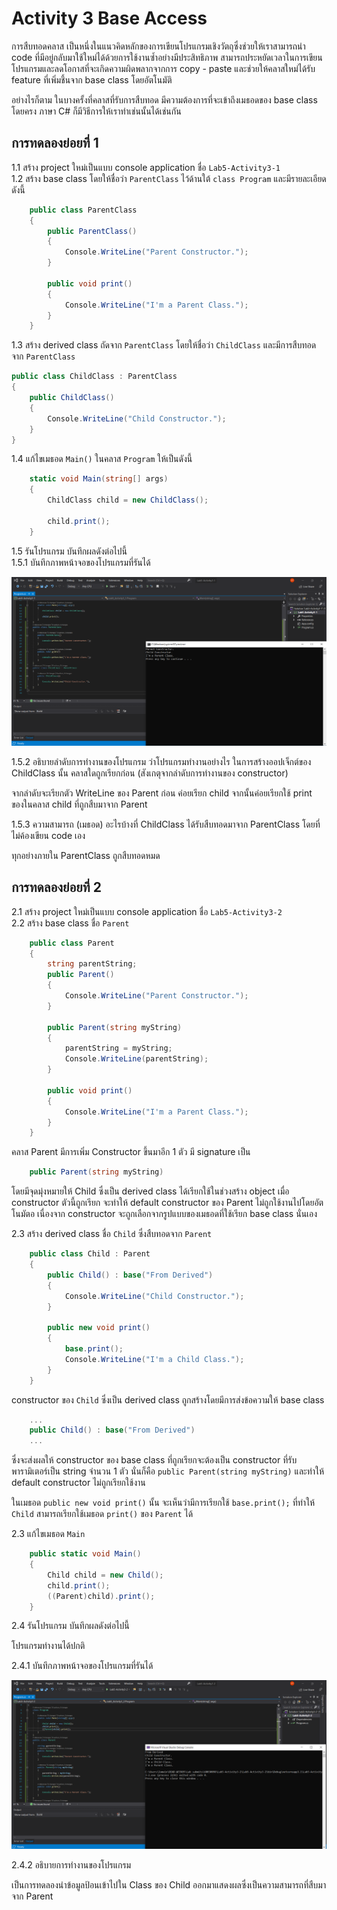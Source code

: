 # Activity 3 Base Access

การสืบทอดคลาส เป็นหนึ่งในแนวคิดหลักของการเขียนโปรแกรมเชิงวัตถุซึ่งช่วยให้เราสามารถนำ code ที่มีอยู่กลับมาใช้ใหม่ได้ด้วยการใช้งานซ้ำอย่างมีประสิทธิภาพ สามารถประหยัดเวลาในการเขียนโปรแกรมและลดโอกาสที่จะเกิดความผิดพลากจากการ copy - paste และช่วยให้คลาสใหม่ได้รับ feature ที่เพิ่มชึ้นจาก base class โดยอัตโนมัติ

อย่างไรก็ตาม ในบางครั้งที่คลาสที่รับการสืบทอด มีความต้องการที่จะเข้าถึงเมธอดของ base class โดยครง ภาษา C# ก็มีวิธีการให้เราทำเช่นนั้นได้เช่นกัน

## การทดลองย่อยที่ 1

1.1 สร้าง project ใหม่เป็นแบบ console application ชื่อ `Lab5-Activity3-1`  
1.2 สร้าง base class โดยให้ชื่อว่า `ParentClass`  ไว้ด้านใต้ `class Program` และมีรายละเอียดดังนี้

```C#
    public class ParentClass
    {
        public ParentClass()
        {
            Console.WriteLine("Parent Constructor.");
        }

        public void print()
        {
            Console.WriteLine("I'm a Parent Class.");
        }
    }
```

1.3 สร้าง derived class ถัดจาก `ParentClass` โดยให้ชื่อว่า `ChildClass` และมีการสืบทอดจาก `ParentClass`

```C#
public class ChildClass : ParentClass
{
    public ChildClass()
    {
        Console.WriteLine("Child Constructor.");
    }
}
```

1.4 แก้ไขเมธอด `Main()` ในคลาส `Program` ให้เป็นดังนี้

```C#
    static void Main(string[] args)
    {
        ChildClass child = new ChildClass();

        child.print();
    }
```

1.5 รันโปรแกรม บันทึกผลดังต่อไปนี้  
1.5.1 บันทึกภาพหน้าจอของโปรแกรมที่รันได้  

![Picture](pictures/picact3-1.PNG)

1.5.2 อธิบายลำดับการทำงานของโปรแกรม ว่าโปรแกรมทำงานอย่างไร ในการสร้างออปเจ็กต์ของ ChildClass นั้น คลาสใดถูกเรียกก่อน (สังเกตุจากลำดับการทำงานของ constructor)  

จากลำดับจะเรียกตัว WriteLine ของ Parent ก่อน ค่อยเรียก child จากนั้นค่อยเรียกใช้ print ของในคลาส child ที่ถูกสืบมาจาก Parent

1.5.3 ความสามารถ (เมธอด) อะไรบ้างที่ ChildClass ได้รับสืบทอดมาจาก ParentClass โดยที่ไม่ค้องเขียน code เอง

ทุกอย่างภายใน ParentClass ถูกสืบทอดหมด


## การทดลองย่อยที่ 2

2.1 สร้าง project ใหม่เป็นแบบ console application ชื่อ `Lab5-Activity3-2`  
2.2 สร้าง base class  ชื่อ `Parent`

```C#
    public class Parent
    {
        string parentString;
        public Parent()
        {
            Console.WriteLine("Parent Constructor.");
        }

        public Parent(string myString)
        {
            parentString = myString;
            Console.WriteLine(parentString);
        }

        public void print()
        {
            Console.WriteLine("I'm a Parent Class.");
        }
    }
```

คลาส Parent มีการเพิ่ม Constructor  ขึ้นมาอีก 1 ตัว มี signature เป็น  

```C#
    public Parent(string myString)
```

โดยมีจุดมุ่งหมายให้ Child ซึ่งเป็น derived class ได้เรียกใช้ในช่วงสร้าง object  เมื่อ constructor ตัวนี้ถูกเรียก จะทำให้ default constructor ของ Parent ไม่ถูกใช้งานไปโดยอัตโนมัตอ เนื่องจาก constructor จะถูกเลือกจากรูปแบบของเมธอดที่ใช้เรียก base class นั่นเอง

2.3 สร้าง derived class  ชื่อ `Child` ซึ่งสืบทอดจาก `Parent`  

```C#
    public class Child : Parent
    {
        public Child() : base("From Derived")
        {
            Console.WriteLine("Child Constructor.");
        }

        public new void print()
        {
            base.print();
            Console.WriteLine("I'm a Child Class.");
        }
    }
```

constructor ของ `Child` ซึ่งเป็น derived class ถูกสร้างโดยมีการส่งข้อความให้ base class  

```C#
    ...
    public Child() : base("From Derived")
    ...
```

ซึ่งจะส่งผลให้ constructor ของ base class ที่ถูกเรียกจะต้องเป็น constructor ที่รับพารามิเตอร์เป็น string  จำนวน 1 ตัว นั่นก็คือ `public Parent(string myString)` และทำให้ default constructor ไม่ถูกเรียกใช้งาน

ในเมธอด `public new void print()` นั้น จะเห็นว่ามีการเรียกใช้ `base.print();` ที่ทำให้ `Child` สามารถเรียกใช้เมธอด `print()` ของ `Parent` ได้

2.3 แก้ไขเมธอด `Main`

```C#
    public static void Main()
    {
        Child child = new Child();
        child.print();
        ((Parent)child).print();
    }
```

2.4 รันโปรแกรม บันทึกผลดังต่อไปนี้  

โปรแกรมทำงานได้ปกติ

2.4.1 บันทึกภาพหน้าจอของโปรแกรมที่รันได้  

![Picture](pictures/picact3-2.PNG)

2.4.2 อธิบายการทำงานของโปรแกรม  

เป็นการทดลองนำข้อมูลป้อนเข้าไปใน Class ของ Child ออกมาแสดงผลซึ่งเป็นความสามารถที่สืบมาจาก Parent
